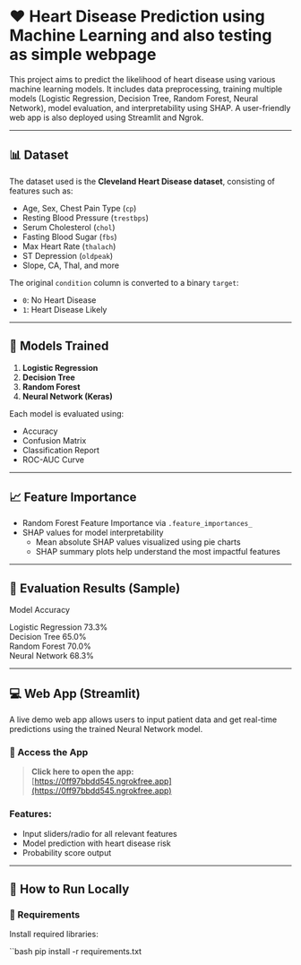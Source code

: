 # ❤️ Heart Disease Prediction using Machine Learning and also testing as simple webpage

This project aims to predict the likelihood of heart disease using various machine learning models. It includes data preprocessing, training multiple models (Logistic Regression, Decision Tree, Random Forest, Neural Network), model evaluation, and interpretability using SHAP. A user-friendly web app is also deployed using Streamlit and Ngrok.

---

## 📊 Dataset

The dataset used is the **Cleveland Heart Disease dataset**, consisting of features such as:

- Age, Sex, Chest Pain Type (`cp`)
- Resting Blood Pressure (`trestbps`)
- Serum Cholesterol (`chol`)
- Fasting Blood Sugar (`fbs`)
- Max Heart Rate (`thalach`)
- ST Depression (`oldpeak`)
- Slope, CA, Thal, and more

The original `condition` column is converted to a binary `target`:
- `0`: No Heart Disease
- `1`: Heart Disease Likely

---

## 🧠 Models Trained

1. **Logistic Regression**
2. **Decision Tree**
3. **Random Forest**
4. **Neural Network (Keras)**

Each model is evaluated using:
- Accuracy
- Confusion Matrix
- Classification Report
- ROC-AUC Curve

---

## 📈 Feature Importance

- Random Forest Feature Importance via `.feature_importances_`
- SHAP values for model interpretability
  - Mean absolute SHAP values visualized using pie charts
  - SHAP summary plots help understand the most impactful features

---

## 🧪 Evaluation Results (Sample)

 Model                Accuracy 

Logistic Regression   73.3%    
Decision Tree         65.0%    
Random Forest         70.0%    
Neural Network        68.3%    

---

## 💻 Web App (Streamlit)

A live demo web app allows users to input patient data and get real-time predictions using the trained Neural Network model.

### 🔗 Access the App

> **Click here to open the app:**  
> [https://0ff97bbdd545.ngrokfree.app](https://0ff97bbdd545.ngrokfree.app)

### Features:
- Input sliders/radio for all relevant features
- Model prediction with heart disease risk
- Probability score output

---

## 🚀 How to Run Locally

### 🧰 Requirements

Install required libraries:

``bash
pip install -r requirements.txt
